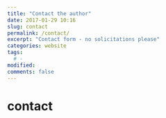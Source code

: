 ```yaml
---
title: "Contact the author"
date: 2017-01-29 10:16
slug: contact
permalink: /contact/
excerpt: "Contact form - no solicitations please"
categories: website
tags:
  # -
modified: 
comments: false
---
```

# contact

